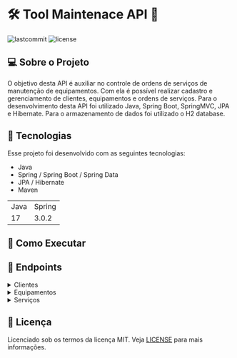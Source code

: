
 #  🛠️ Tool Maintenace API 🔨

 
 ![lastcommit](https://img.shields.io/github/last-commit/diegodc1/ToolMaintenaceAPI?style=flat-square)
 ![license](https://img.shields.io/github/license/diegodc1/ToolMaintenaceAPI?style=flat-square)
 
 ## 💻 Sobre o Projeto
O objetivo desta API é auxiliar no controle de ordens de serviços de manutenção de equipamentos. Com ela é possível realizar cadastro e gerenciamento de clientes, equipamentos e ordens de serviços. 
Para o desenvolvimento desta API foi utilizado Java, Spring Boot, SpringMVC, JPA e Hibernate. Para o armazenamento de dados foi utilizado o H2 database.

## 🧪 Tecnologias

Esse projeto foi desenvolvido com as seguintes tecnologias:
 
  + Java
  + Spring / Spring Boot / Spring Data
  + JPA / Hibernate 
  + Maven

<table>
  <tr>
    <td>Java</td>
    <td>Spring</td>
  </tr>
  
   <tr>
    <td>17</td>
    <td>3.0.2</td>
  </tr>
</table>


## 🏁 Como Executar

## 📍 Endpoints

<details>
	<summary>Clientes</summary>
  
  #### 🟩 Adicionar Cliente
  
  ```bash
   http://localhost:8080/clientes/new
  ```
	
  ##### Modelo Post Json
  ```json
  {
     "nome": "Diego",  <String>
     "email": "diego@gmail.com",  <String>
     "endereco": "Rua das Palmeira",  <String>
     "telefone": "41999999999"  <String>
  }
  ```
  
  #### 🟩 Listar todos os clientes cadastrados
  
  ```bash
    http://localhost:8080/clientes
  ```
	
  ##### Resposta:
  ```json
  [
      {
          "id": 1,
          "nome": "Diego",
          "endereco": "Rua Paulo Lucio",
          "telefone": "41997017892",
          "email": "diegoalvesdc12@gmail.com"
      },
      {
          "id": 2,
          "nome": "Luis",
          "endereco": "Rua das Laranja",
          "telefone": "419964654334",
          "email": "luisinho@gmail.com"
      }
  ]
  ```
  
  ***
  
  #### 🟩 Buscar cliente pelo ID
  
  ```bash
    http://localhost:8080/clientes/<clienteId>
  ```
	
  ##### Resposta [clienteId = 1]:
  ```json
  {
    "id": 1,
    "nome": "Diego",
    "endereco": "Rua Paulo Lucio",
    "telefone": "41999999999",
    "email": "diegoalvesdc12@gmail.com"
  }
  ```
  
    
  ***
  
  #### 🟩 Buscar cliente pelo EMAIL
  
  ```bash
    http://localhost:8080/clientes/buscaemail/<clienteEmail>
  ```
	
  ##### Resposta [clienteEmail = diegoalvesdc12@gmail.com]:
  ```json
  {
    "id": 1,
    "nome": "Diego",
    "endereco": "Rua Paulo Lucio",
    "telefone": "41999999999",
    "email": "diegoalvesdc12@gmail.com"
  }
  ```
  
   ***
  
  #### 🟩 Buscar cliente pelo NOME
  
  ```bash
    http://localhost:8080/clientes/buscanome/<clienteNome>
  ```
	
  ##### Resposta [clienteNome = Diego]:
  ```json
  {
    "id": 1,
    "nome": "Diego",
    "endereco": "Rua Paulo Lucio",
    "telefone": "41999999999",
    "email": "diegoalvesdc12@gmail.com"
  }
  ```
</details>
  
  
  
<details>
	<summary>Equipamentos</summary>
  
  #### 🟨 Adicionar Equipamento
  
  ```bash
   http://localhost:8080/equipamentos/new
  ```
	
  ##### Modelo Post Json
  ```json
  {
    "tipo": "Impressora",   <String>
    "marca": "Positivo",    <String>
    "problema": "Está superaquecendo"  <String>
   }
  ```
  
  ***
  
  #### 🟨 Listar todos os equipamentos cadastrados
  
  ```bash
    http://localhost:8080/equipamentos
  ```
	
  ##### Resposta:
  ```json
 [
    {
        "id": 1,
        "tipo": "Impressora",
        "marca": "HP",
        "problema": "Não liga"
    },
    {
        "id": 2,
        "tipo": "Ar Condicionado",
        "marca": "York",
        "problema": "Não está gelando"
    }
  ]
  ```
  
    
  ***
  
  #### 🟨 Buscar um equipamento pelo ID
  
  ```bash
    http://localhost:8080/equipamentos/<equipamentoID>
  ```
	
  ##### Resposta [equipamentoID = 1]:
  ```json
  {
      "id": 1,
      "tipo": "Impressora",
      "marca": "HP",
      "problema": "Não liga"
  }
  ```
  
    
  ***
  
  #### 🟨 Buscar equipamentos pelo TIPO
  
  ```bash
    http://localhost:8080/equipamentos/buscatipo/<nomeTipo> 
  ```
	
  ##### Resposta [nomeTipo = Impressora]:
  ```json
  [
    {
        "id": 1,
        "tipo": "Impressora",
        "marca": "HP",
        "problema": "Não liga"
    },
    {
        "id": 3,
        "tipo": "Impressora",
        "marca": "Positivo",
        "problema": "Está superaquecendo"
    }
  ]
  ```
  
      
  ***
  
  #### 🟨 Buscar equipamentos pela MARCA
  
  ```bash
    http://localhost:8080/equipamentos/buscamarca/<equipamentoMarca>
  ```
	
  ##### Resposta [equipamentoMarca = York]:
  ```json
  [
    {
        "id": 2,
        "tipo": "Ar Condicionado",
        "marca": "York",
        "problema": "Não está gelando"
    }
  ]
  ```
</details>
  
<details>
  <summary>Serviços</summary>
  
  #### 🟦 Adicionar Ordem de Serviço
  
  ```bash
   http://localhost:8080/servicos/new
  ```
	
  ##### Modelo Post Json
  ```json
  {
    "cliente": {
        "id": 1  <Integer>
    },
    "equipamento": {
        "id": 2  <Integer>
    }
  }
  ```
  
  ***
  
    
  #### 🟦 Iniciar uma Ordem de Serviço
  
  ```bash
   http://localhost:8080/servicos/iniciar/<servicoID>
  ```
  
  ##### Resposta [servicoID = 1]:
  ```text
     Ordem de serviço iniciada!
  ```
  
  ***  
  
  #### 🟦 Finalizar uma Ordem de Serviço
  
  ```bash
   http://localhost:8080/servicos/finalizar/<servicoID>
  ```
  
  ##### Resposta [servicoID = 1]:
  ```text
     Ordem de serviço finalizada!
  ```
  
  *** 
  
  #### 🟦 Pausar uma Ordem de Serviço
  
  ```bash
  http://localhost:8080/servicos/pausar/<servicoID>
  ```
  
  ##### Modelo Post Json:
  ```json
    {
      "notas": "falta de peças"
    }
  ```
  
  ##### Resposta [servicoID = 1]:
  ```text
     Ordem de serviço pausada!
  ```
  
  ***
  
  #### 🟦 Cancelar uma Ordem de Serviço
  
  ```bash
  http://localhost:8080/servicos/cancelar/<servicoID>
  ```
  
  ##### Resposta [servicoID = 1]:
  ```text
     Ordem de serviço cancelada!
  ```
  
  ***
  
  #### 🟦 Listar todas as Ordens de Seriços
  
  ```bash
  http://localhost:8080/servicos
  ```
  
  ##### Resposta:
  ```json
  [
    {
        "status": "Cancelada",
        "inicio": "06/03/2023",
        "termino": "06/03/2023",
        "detalhes": "Foi feita a troca da peça defeituosa",
        "notas": "",
        "cliente": {
            "id": 1,
            "nome": "Diego",
            "endereco": "Rua Paulo Lucio",
            "telefone": "41997017892",
            "email": "diegoalvesdc12@gmail.com"
        },
        "equipamento": {
            "id": 2,
            "tipo": "Ar Condicionado",
            "marca": "York",
            "problema": "Não está gelando"
        },
        "id": 1
    },
    {
        "status": "Pendente",
        "inicio": null,
        "termino": null,
        "detalhes": null,
        "notas": null,
        "cliente": {
            "id": 2,
            "nome": "Luis",
            "endereco": "Rua das Laranja",
            "telefone": "419964654334",
            "email": "luisinho@gmail.com"
        },
        "equipamento": {
            "id": 1,
            "tipo": "Impressora",
            "marca": "HP",
            "problema": "Não liga"
        },
        "id": 2
    }
  ]
  ```
  ***
  
  #### 🟦 Buscar uma ordem de serviço pelo ID
  
  ```bash
    http://localhost:8080/servicos/<servicoID>
  ```
  
  ##### Resposta [servicoID = 1]:
  ```json
  {
    "status": "Cancelada",
    "inicio": "06/03/2023",
    "termino": "06/03/2023",
    "detalhes": "Foi feita a troca da peça defeituosa",
    "notas": "",
    "cliente": {
        "id": 1,
        "nome": "Diego",
        "endereco": "Rua Paulo Lucio",
        "telefone": "41997017892",
        "email": "diegoalvesdc12@gmail.com"
    },
    "equipamento": {
        "id": 2,
        "tipo": "Ar Condicionado",
        "marca": "York",
        "problema": "Não está gelando"
    },
    "id": 1
  }
  ```
  ***
  
  #### 🟦 Listar todas as Ordens de serviços pendentes
  
  ```bash
    http://localhost:8080/servicos/pendentes
  ```
  
  ##### Resposta:
  ```json
  [
    {
        "status": "Pendente",
        "inicio": null,
        "termino": null,
        "detalhes": null,
        "notas": null,
        "cliente": {
            "id": 2,
            "nome": "Luis",
            "endereco": "Rua das Laranja",
            "telefone": "419964654334",
            "email": "luisinho@gmail.com"
        },
        "equipamento": {
            "id": 1,
            "tipo": "Impressora",
            "marca": "HP",
            "problema": "Não liga"
        },
        "id": 2
    }
  ]
  ```
  ***
  
  #### 🟦 Listar todas as Ordens de Serviços Ativos
  
  ```bash
    http://localhost:8080/servicos/ativos
  ```
  
  ##### Resposta:
  ```json
    {
        "status": "Ativo",
        "inicio": "06/03/2023",
        "termino": "null",
        "detalhes": "null",
        "notas": "null",
        "cliente": {
            "id": 1,
            "nome": "Diego",
            "endereco": "Rua Paulo Lucio",
            "telefone": "41997017892",
            "email": "diegoalvesdc12@gmail.com"
        },
        "equipamento": {
            "id": 2,
            "tipo": "Ar Condicionado",
            "marca": "York",
            "problema": "Não está gelando"
        },
        "id": 1
    }
]
  ```
  ***
  
  #### 🟦 Listar todas as Ordens de Serviços Pausadas
  
  ```bash
    http://localhost:8080/servicos/pausados
  ```
  
  ##### Resposta:
  ```json
  [
      {
          "status": "Pausado",
          "inicio": "06/03/2023",
          "termino": "null",
          "detalhes": "null",
          "notas": "falta de peças",
          "cliente": {
              "id": 1,
              "nome": "Diego",
              "endereco": "Rua Paulo Lucio",
              "telefone": "41997017892",
              "email": "diegoalvesdc12@gmail.com"
          },
          "equipamento": {
              "id": 2,
              "tipo": "Ar Condicionado",
              "marca": "York",
              "problema": "Não está gelando"
          },
          "id": 1
      }
  ]
  ```
  ***
  
  #### 🟦 Listar todas as Ordens de Serviços Finalizadas
  
  ```bash
    http://localhost:8080/servicos/finalizados
  ```
  
  ##### Resposta:
  ```json
 [
    {
        "status": "Finalizado",
        "inicio": "06/03/2023",
        "termino": "06/03/2023",
        "detalhes": "Foi feita a troca da peça defeituosa",
        "notas": "null",
        "cliente": {
            "id": 1,
            "nome": "Diego",
            "endereco": "Rua Paulo Lucio",
            "telefone": "41997017892",
            "email": "diegoalvesdc12@gmail.com"
        },
        "equipamento": {
            "id": 2,
            "tipo": "Ar Condicionado",
            "marca": "York",
            "problema": "Não está gelando"
        },
        "id": 1
    }
  ]
  ```
  ***
  
   #### 🟦 Atualizar uma ordem de serviço
  
  ```bash
    http://localhost:8080/servicos/update/<servicoID>
  ```
  
  ##### Modelo Put Json:
  ```json
   {
    "status": "Ativo",
    "inicio": "25/04/23",
    "termino": "31/05/23",
    "detalhes": "Foi trocado o filtro",
    "notas": "Nada novo",
    "cliente": {
        "id": 1
    },
    "equipamento": {
        "id": 1
    }
  }
  ```
  
  
  ##### Resposta:
  ```text
    Ordem de serviço atualizada com sucesso!
  ```
  ***
</details>
  
## 📑 Licença
Licenciado sob os termos da licença MIT. Veja [LICENSE](https://github.com/diegodc1/ToolMaintenaceAPI/blob/main/LICENSE) para mais informações.
	
